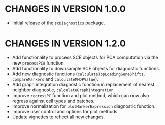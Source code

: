 # CHANGES IN VERSION 1.0.0
* Initial release of the `scDiagnostics` package.

# CHANGES IN VERSION 1.2.0
* Add functionality to process SCE objects for PCA computation via the new `processPCA` function. 
* Add functionality to downsample SCE objects for diagnostic functions.
* Add new diagnostic functions (`calculateTopLoadingGeneShifts`, `compareMarkers` and `calculateMMDPValue`).
* Add graph integration diagnostic function in replacement of nearest neighbor diagnostic, `calculateGraphIntegration`.
* Improve `regressPC` function and plot method, which can now also regress against cell types and batches.
* Improve normalization for `plotMarkerExpression` diagnostic function.
* Improve user control and options for plot methods.
* Update vignettes to reflect all new changes.
